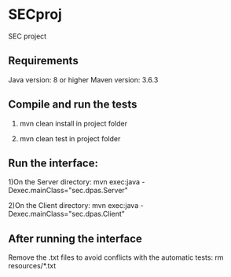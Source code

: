 # SECproj
SEC project

## Requirements

Java version: 8 or higher
Maven version: 3.6.3

## Compile and run the tests

1) mvn clean install in project folder

2) mvn clean test in project folder

## Run the interface:

1)On the Server directory: mvn exec:java -Dexec.mainClass="sec.dpas.Server"

2)On the Client directory: mvn exec:java -Dexec.mainClass="sec.dpas.Client"

## After running the interface

Remove the .txt files to avoid conflicts with the automatic tests: rm resources/*.txt

